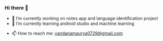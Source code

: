 ### Hi there 👋

<!--
**Vandana029/Vandana029** is a ✨ _special_ ✨ repository because its `README.md` (this file) appears on your GitHub profile.

Here are some ideas to get you started:-->

- 🔭 I’m currently working on notes app and language identification project
- 🌱 I’m currently learning android studio and machine learning  
<!--- 👯 I’m looking to collaborate on ...
- 🤔 I’m looking for help with ...
- 💬 Ask me about ...-->
- 📫 How to reach me: vandanamaurya0729@gmail.com
<!--- 😄 Pronouns: ...
- ⚡ Fun fact: ...-->


